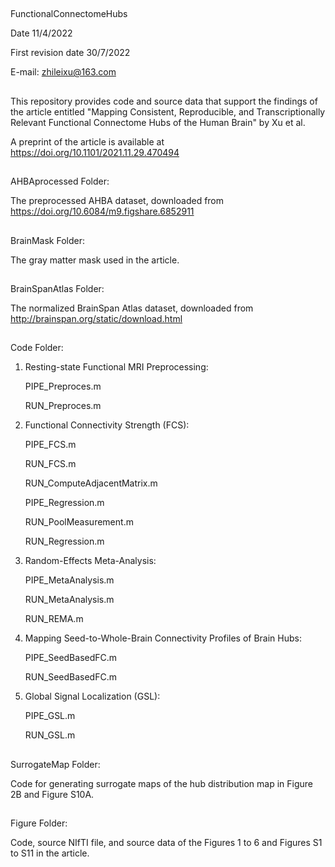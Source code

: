 ##
FunctionalConnectomeHubs

Date 11/4/2022

First revision date 30/7/2022

E-mail: zhileixu@163.com

##
This repository provides code and source data that support the findings of the article entitled "Mapping Consistent, Reproducible, and Transcriptionally Relevant Functional Connectome Hubs of the Human Brain" by Xu et al.

A preprint of the article is available at https://doi.org/10.1101/2021.11.29.470494

##
AHBAprocessed Folder:

The preprocessed AHBA dataset, downloaded from https://doi.org/10.6084/m9.figshare.6852911

##
BrainMask Folder: 

The gray matter mask used in the article.

##
BrainSpanAtlas Folder:

The normalized BrainSpan Atlas dataset, downloaded from http://brainspan.org/static/download.html

##
Code Folder:

1. Resting-state Functional MRI Preprocessing:
	
	PIPE_Preproces.m
	
	RUN_Preproces.m

2. Functional Connectivity Strength (FCS):
	
	PIPE_FCS.m
	
	RUN_FCS.m
	
	RUN_ComputeAdjacentMatrix.m
	
	PIPE_Regression.m
	
	RUN_PoolMeasurement.m
	
	RUN_Regression.m

3. Random-Effects Meta-Analysis:
	
	PIPE_MetaAnalysis.m
	
	RUN_MetaAnalysis.m
	
	RUN_REMA.m

4. Mapping Seed-to-Whole-Brain Connectivity Profiles of Brain Hubs:
	
	PIPE_SeedBasedFC.m
	
	RUN_SeedBasedFC.m

5. Global Signal Localization (GSL):
	
	PIPE_GSL.m
	
	RUN_GSL.m

##
SurrogateMap Folder: 

Code for generating surrogate maps of the hub distribution map in Figure 2B and Figure S10A.

##
Figure Folder: 

Code, source NIfTI file, and source data of the Figures 1 to 6 and Figures S1 to S11 in the article.
